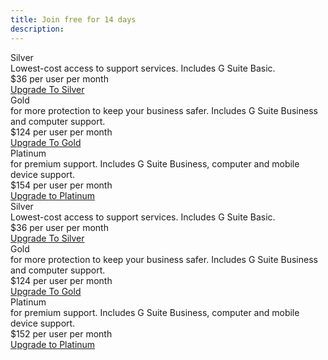 ```yaml
---
title: Join free for 14 days
description: 
---
```

<div id="cloud-site">
  <div class="l-space-top-6 l-space-bottom-6">
    <div class="is-hidden-tablet-large">
      <div class="table-top flex">
        <div class="silver-card col flex-24 flex flex-c">
          <div class="plan-status bg-silver"></div>
          <div class="plan-type">Silver</div>
          <div class="plan-desc">
            Lowest-cost access to support services. Includes G Suite Basic.
          </div>
          <div class="plan-pricing flex flex-c flex-1">
            <div class="darker flex-1">$36 per user per month</div>
            <a href="{{ site.baseurl }}/register-silver/" class="button bg-silver">
              Upgrade To Silver
            </a>
          </div>
        </div>
        <div class="gold-card col flex flex-c flex-24">
          <div class="plan-status bg-gold"></div>
          <div class="plan-type">Gold</div>
          <div class="plan-desc">
            for more protection to keep your business safer. Includes G Suite Business and computer support.
          </div>
          <div class="plan-pricing flex flex-c flex-1">
            <div class="darker flex-1">
              $124 per user per month
            </div>
            <a href="{{ site.baseurl }}/register-gold/" class="button bg-gold">
              Upgrade To Gold
            </a>
          </div>
        </div>
        <div class="platinum-card col flex flex-c flex-24">
          <div class="plan-status bg-platinum"></div>
          <div class="plan-type">Platinum</div>
          <div class="plan-desc">
            for premium support. Includes G Suite Business, computer and mobile device support.</div>
          <div class="plan-pricing flex flex-c flex-1">
            <div class="darker flex-1">
              $154 per user per month
            </div>
            <a href="{{ site.baseurl }}/register-platinum/" class="button bg-platinum">
              Upgrade to Platinum
            </a>
          </div>
        </div>
      </div>
    </div>
    <div class="is-hidden-desktop-large">
      <div class="table-top flex">
        <div class="silver-card col flex-24 flex flex-c">
          <div class="plan-status bg-silver"></div>
          <div>Silver</div>
          <div>Lowest-cost access to support services. Includes G Suite Basic.</div>
          <div class="flex flex-c flex-1">
            <div class="flex-1">$36 per user per month</div>
            <a href="{{ site.baseurl }}/register-silver/" class="button bg-silver">
              Upgrade To Silver
            </a>
          </div>
        </div>
      </div>
      <div class="table-top flex">
        <div class="gold-card col flex flex-c flex-1">
          <div class="plan-status bg-gold"></div>
          <div>Gold</div>
          <div>for more protection to keep your business safer. Includes G Suite Business and computer support.</div>
          <div class="flex flex-c flex-1">
            <div class="flex-1">$124 per user per month</div>
            <a href="{{ site.baseurl }}/register-gold/" class="button bg-gold">
              Upgrade To Gold
            </a>
          </div>
        </div>
      </div>
      <div class="table-top flex">
        <div class="platinum-card col flex flex-c flex-1">
          <div class="plan-status bg-platinum"></div>
          <div>Platinum</div>
          <div>for premium support. Includes G Suite Business, computer and mobile device support.</div>
          <div class="flex flex-c flex-1">
            <div class="flex-1">$152 per user per month</div>
            <a href="{{ site.baseurl }}/register-platinum/" class="button bg-platinum">
              Upgrade to Platinum
            </a>
          </div>
        </div>
      </div>
    </div>
  </div>
</div>
